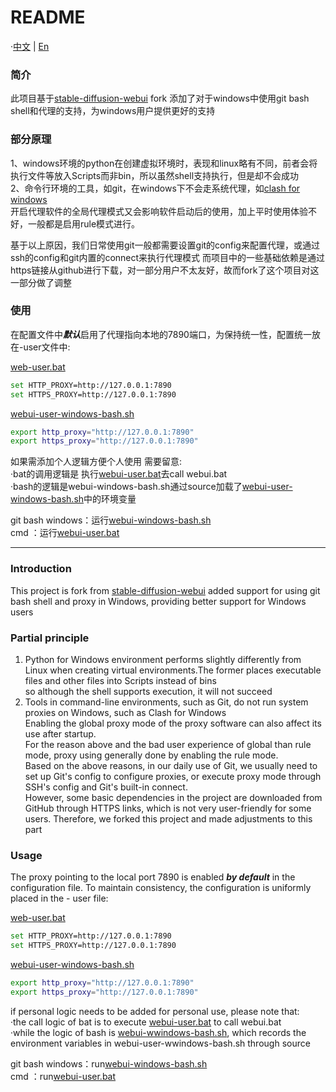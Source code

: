 README
==================

·[中文](#简介) | [En](#introduction)


### 简介
此项目基于[stable-diffusion-webui](https://github.com/AUTOMATIC1111/stable-diffusion-webui) fork
添加了对于windows中使用git bash shell和代理的支持，为windows用户提供更好的支持
### 部分原理
1、windows环境的python在创建虚拟环境时，表现和linux略有不同，前者会将执行文件等放入Scripts而非bin，所以虽然shell支持执行，但是却不会成功<br>
2、命令行环境的工具，如git，在windows下不会走系统代理，如[clash for windows](https://github.com/cfwtf/clash_for_windows)  
开启代理软件的全局代理模式又会影响软件启动后的使用，加上平时使用体验不好，一般都是启用rule模式进行。
    
基于以上原因，我们日常使用git一般都需要设置git的config来配置代理，或通过ssh的config和git内置的connect来执行代理模式
而项目中的一些基础依赖是通过https链接从github进行下载，对一部分用户不太友好，故而fork了这个项目对这一部分做了调整
### 使用
在配置文件中***默认***启用了代理指向本地的7890端口，为保持统一性，配置统一放在-user文件中:  

  
[web-user.bat](./web-user.bat)
```Bash
set HTTP_PROXY=http://127.0.0.1:7890
set HTTPS_PROXY=http://127.0.0.1:7890
```
[webui-user-windows-bash.sh](./webui-user-windows-bash.sh)
```Bash
export http_proxy="http://127.0.0.1:7890"
export https_proxy="http://127.0.0.1:7890"
```
如果需添加个人逻辑方便个人使用 需要留意:  
·bat的调用逻辑是 执行[webui-user.bat](./web-user.bat)去call webui.bat<br>
·bash的逻辑是webui-windows-bash.sh通过source加载了[webui-user-windows-bash.sh](./webui-user-windows-bash.sh)中的环境变量

git bash windows：运行[webui-windows-bash.sh](./webui-windows-bash.sh)<br>
cmd ：运行[webui-user.bat](./webui-user.bat)

***

  
### Introduction
This project is fork from [stable-diffusion-webui]([https://baidu.com](https://github.com/AUTOMATIC1111/stable-diffusion-webui))
added support for using git bash shell and proxy in Windows, providing better support for Windows users
### Partial principle
1. Python for Windows environment performs slightly differently from Linux when creating virtual environments.The former places executable files and other files into Scripts instead of bins  
so although the shell supports execution, it will not succeed
2. Tools in command-line environments, such as Git, do not run system proxies on Windows, such as Clash for Windows  
Enabling the global proxy mode of the proxy software can also affect its use after startup.  
For the reason above and the bad user experience of global than rule mode, proxy using generally done by enabling the rule mode.  
Based on the above reasons, in our daily use of Git, we usually need to set up Git's config to configure proxies, or execute proxy mode through SSH's config and Git's built-in connect.  
However, some basic dependencies in the project are downloaded from GitHub through HTTPS links, which is not very user-friendly for some users. Therefore, we forked this project and made adjustments to this part
### Usage
The proxy pointing to the local port 7890 is enabled ***by default*** in the configuration file.
To maintain consistency, the configuration is uniformly placed in the - user file:  

  
[web-user.bat](./web-user.bat)
```Bash
set HTTP_PROXY=http://127.0.0.1:7890
set HTTPS_PROXY=http://127.0.0.1:7890
```
[webui-user-windows-bash.sh](./webui-user-windows-bash.sh)
```Bash
export http_proxy="http://127.0.0.1:7890"
export https_proxy="http://127.0.0.1:7890"
```
if personal logic needs to be added for personal use, please note that:  
·the call logic of bat is to execute [webui-user.bat](./webui-user.bat) to call webui.bat<br>
·while the logic of bash is [webui-wwindows-bash.sh](./webui-wwindows-bash.sh), which records the environment variables in webui-user-wwindows-bash.sh through source
    
git bash windows：run[webui-windows-bash.sh](./webui-windows-bash.sh)<br>
cmd ：run[webui-user.bat](./webui-user.bat)
